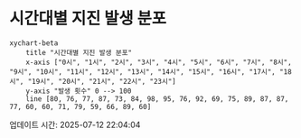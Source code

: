 # 시간대별 지진 발생 분포

```mermaid
xychart-beta
    title "시간대별 지진 발생 분포"
    x-axis ["0시", "1시", "2시", "3시", "4시", "5시", "6시", "7시", "8시", "9시", "10시", "11시", "12시", "13시", "14시", "15시", "16시", "17시", "18시", "19시", "20시", "21시", "22시", "23시"]
    y-axis "발생 횟수" 0 --> 100
    line [80, 76, 77, 87, 73, 84, 98, 95, 76, 92, 69, 75, 89, 87, 87, 77, 60, 60, 71, 79, 59, 66, 89, 60]
```

업데이트 시간: 2025-07-12 22:04:04
